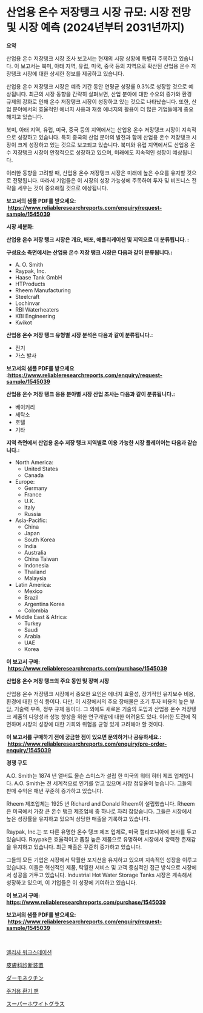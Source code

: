 <p><h1>산업용 온수 저장탱크 시장 규모: 시장 전망 및 시장 예측 (2024년부터 2031년까지)</h1></p><p><strong>요약</strong></p>
<p><p>산업용 온수 저장탱크 시장 조사 보고서는 현재의 시장 상황에 특별히 주목하고 있습니다. 이 보고서는 북미, 아태 지역, 유럽, 미국, 중국 등의 지역으로 확산된 산업용 온수 저장탱크 시장에 대한 상세한 정보를 제공하고 있습니다. </p><p>산업용 온수 저장탱크 시장은 예측 기간 동안 연평균 성장률 9.3%로 성장할 것으로 예상됩니다. 최근의 시장 동향을 간략히 살펴보면, 산업 분야에 대한 수요의 증가와 환경 규제의 강화로 인해 온수 저장탱크 시장이 성장하고 있는 것으로 나타났습니다. 또한, 산업 분야에서의 효율적인 에너지 사용과 재생 에너지의 활용이 더 많은 기업들에게 중요해지고 있습니다.</p><p>북미, 아태 지역, 유럽, 미국, 중국 등의 지역에서는 산업용 온수 저장탱크 시장이 지속적으로 성장하고 있습니다. 특히 중국의 산업 분야의 발전과 함께 산업용 온수 저장탱크 시장이 크게 성장하고 있는 것으로 보고되고 있습니다. 북미와 유럽 지역에서도 산업용 온수 저장탱크 시장이 안정적으로 성장하고 있으며, 미래에도 지속적인 성장이 예상됩니다.</p><p>이러한 동향을 고려할 때, 산업용 온수 저장탱크 시장은 미래에 높은 수요를 유지할 것으로 전망됩니다. 따라서 기업들은 이 시장의 성장 가능성에 주목하여 투자 및 비즈니스 전략을 세우는 것이 중요해질 것으로 예상됩니다.</p></p>
<p><strong>보고서의 샘플 PDF를 받으세요: &nbsp;<a href="https://www.reliableresearchreports.com/enquiry/request-sample/1545039">https://www.reliableresearchreports.com/enquiry/request-sample/1545039</a></strong></p>
<p><strong>시장 세분화:</strong></p>
<p><strong> 산업용 온수 저장 탱크 시장은 개요, 배포, 애플리케이션 및 지역으로 더 분류됩니다. :</strong></p>
<p><strong>구성요소 측면에서는 산업용 온수 저장 탱크 시장은 다음과 같이 분류됩니다.:</strong></p>
<p><ul><li>A. O. Smith</li><li>Raypak, Inc.</li><li>Haase Tank GmbH</li><li>HTProducts</li><li>Rheem Manufacturing</li><li>Steelcraft</li><li>Lochinvar</li><li>RBI Waterheaters</li><li>KBI Engineering</li><li>Kwikot</li></ul></p>
<p><strong> 산업용 온수 저장 탱크 유형별 시장 분석은 다음과 같이 분류됩니다.:</strong></p>
<p><ul><li>전기</li><li>가스 발사</li></ul></p>
<p><strong>보고서의 샘플 PDF를 받으세요 :<a href="https://www.reliableresearchreports.com/enquiry/request-sample/1545039">https://www.reliableresearchreports.com/enquiry/request-sample/1545039</a></strong></p>
<p><strong> 산업용 온수 저장 탱크 응용 분야별 시장 산업 조사는 다음과 같이 분류됩니다.:</strong></p>
<p><ul><li>베이커리</li><li>세탁소</li><li>호텔</li><li>기타</li></ul></p>
<p><strong>지역 측면에서 산업용 온수 저장 탱크 지역별로 이용 가능한 시장 플레이어는 다음과 같습니다.:</strong></p>
<p><ul>
    <li>
        North America:
        <ul>
            <li>United States</li>
            <li>Canada</li>
        </ul>
    </li>
    <li>
        Europe:
        <ul>
            <li>Germany</li>
            <li>France</li>
            <li>U.K.</li>
            <li>Italy</li>
            <li>Russia</li>
        </ul>
    </li>
    <li>
        Asia-Pacific:
        <ul>
            <li>China</li>
            <li>Japan</li>
            <li>South Korea</li>
            <li>India</li>
            <li>Australia</li>
            <li>China Taiwan</li>
            <li>Indonesia</li>
            <li>Thailand</li>
            <li>Malaysia</li>
        </ul>
    </li>
    <li>
        Latin America:
        <ul>
            <li>Mexico</li>
            <li>Brazil</li>
            <li>Argentina Korea</li>
            <li>Colombia</li>
        </ul>
    </li>
    <li>
        Middle East & Africa:
        <ul>
            <li>Turkey</li>
            <li>Saudi</li>
            <li>Arabia</li>
            <li>UAE</li>
            <li>Korea</li>
        </ul>
    </li>
    </ul></p>
<p><strong>이 보고서 구매: &nbsp;<a href="https://www.reliableresearchreports.com/purchase/1545039">https://www.reliableresearchreports.com/purchase/1545039</a></strong></p>
<p><strong>산업용 온수 저장 탱크의 주요 동인 및 장벽 시장</strong></p>
<p><p>산업용 온수 저장탱크 시장에서 중요한 요인은 에너지 효율성, 장기적인 유지보수 비용, 환경에 대한 인식 등이다. 다만, 이 시장에서의 주요 장애물은 초기 투자 비용의 높은 부담, 기술력 부족, 정부 규제 등이다. 그 외에도 새로운 기술의 도입과 산업용 온수 저장탱크 제품의 다양성과 성능 향상을 위한 연구개발에 대한 어려움도 있다. 이러한 도전에 직면하며 시장의 성장에 대한 기회와 위험을 균형 있게 고려해야 할 것이다.</p></p>
<p><strong>이 보고서를 구매하기 전에 궁금한 점이 있으면 문의하거나 공유하세요.: &nbsp;<a href="https://www.reliableresearchreports.com/enquiry/pre-order-enquiry/1545039">https://www.reliableresearchreports.com/enquiry/pre-order-enquiry/1545039</a></strong></p>
<p><strong>경쟁 구도</strong></p>
<p><p>A.O. Smith는 1874 년 앨버트 올슨 스미스가 설립 한 미국의 워터 히터 제조 업체입니다. A.O. Smith는 전 세계적으로 인기를 얻고 있으며 시장 점유율이 높습니다. 그들의 판매 수익은 매년 꾸준히 증가하고 있습니다.</p><p>Rheem 제조업체는 1925 년 Richard and Donald Rheem이 설립했습니다. Rheem은 미국에서 가장 큰 온수 탱크 제조업체 중 하나로 자리 잡았습니다. 그들은 시장에서 높은 성장률을 유지하고 있으며 상당한 매출을 기록하고 있습니다.</p><p>Raypak, Inc.는 또 다른 유명한 온수 탱크 제조 업체로, 미국 캘리포니아에 본사를 두고 있습니다. Raypak은 효율적이고 품질 높은 제품으로 유명하며 시장에서 강력한 존재감을 유지하고 있습니다. 최근 매출은 꾸준히 증가하고 있습니다.</p><p>그들의 모든 기업은 시장에서 탁월한 포지션을 유지하고 있으며 지속적인 성장을 이루고 있습니다. 이들은 혁신적인 제품, 탁월한 서비스 및 고객 중심적인 접근 방식으로 시장에서 성공을 거두고 있습니다. Industrial Hot Water Storage Tanks 시장은 계속해서 성장하고 있으며, 이 기업들은 이 성장에 기여하고 있습니다.</p></p>
<p><strong>이 보고서 구매: &nbsp; <a href="https://www.reliableresearchreports.com/purchase/1545039">https://www.reliableresearchreports.com/purchase/1545039</a></strong></p>
<p><strong>보고서의 샘플 PDF를 받으세요: &nbsp;<a href="https://www.reliableresearchreports.com/enquiry/request-sample/1545039">https://www.reliableresearchreports.com/enquiry/request-sample/1545039</a></strong><strong></strong></p>
<p>&nbsp;</p>
<p><p><a href="https://medium.com/@giovanileannon/%EB%94%94%EC%BD%94%EB%94%A9-elisa-%EC%9B%8C%ED%81%AC%EC%8A%A4%ED%85%8C%EC%9D%B4%EC%85%98-%EC%8B%9C%EC%9E%A5-%EB%A9%94%ED%8A%B8%EB%A6%AD%EC%8A%A4-%EC%8B%9C%EC%9E%A5-%EC%A0%90%EC%9C%A0%EC%9C%A8-%EB%8F%99%ED%96%A5-%EB%B0%8F-%EC%84%B1%EC%9E%A5-%ED%8C%A8%ED%84%B4-b8263a26854f">엘리사 워크스테이션</a></p><p><a href="https://github.com/marbadji/Market-Research-Report-List-1/blob/main/624191414820.md">皮膚科診断装置</a></p><p><a href="https://github.com/KaydenJohns1964/Market-Research-Report-List-1/blob/main/272464614821.md">ダーモネクチン</a></p><p><a href="https://medium.com/@angelardelean202220221/2024-2031%EB%85%84%EA%B9%8C%EC%A7%80-%EC%98%88%EC%B8%A1%EB%90%9C-%EC%A3%BC%EA%B1%B0%EC%9A%A9-%ED%99%98%EA%B8%B0%ED%8C%AC-%EC%8B%9C%EC%9E%A5-%EB%8F%99%ED%96%A5-%EB%B0%8F-%EC%8B%9C%EC%9E%A5-%EB%B6%84%EC%84%9D-ba89902f540d">주거용 환기 팬</a></p><p><a href="https://medium.com/@wadeavis5656202/%E3%82%B9%E3%83%BC%E3%83%91%E3%83%BC%E3%83%9B%E3%83%AF%E3%82%A4%E3%83%88%E3%82%AC%E3%83%A9%E3%82%B9%E5%B8%82%E5%A0%B4%E5%88%86%E6%9E%90-%E3%81%9D%E3%81%AEcagr-%E5%B8%82%E5%A0%B4%E3%82%BB%E3%82%B0%E3%83%A1%E3%83%B3%E3%83%86%E3%83%BC%E3%82%B7%E3%83%A7%E3%83%B3-%E3%81%8A%E3%82%88%E3%81%B3%E3%82%B0%E3%83%AD%E3%83%BC%E3%83%90%E3%83%AB%E7%94%A3%E6%A5%AD%E6%A6%82%E8%A6%81-9db3c287b3cb">スーパーホワイトグラス</a></p></p>